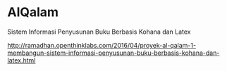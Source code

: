 # AlQalam

Sistem Informasi Penyusunan Buku Berbasis Kohana dan Latex

http://ramadhan.openthinklabs.com/2016/04/proyek-al-qalam-1-membangun-sistem-informasi-penyusunan-buku-berbasis-kohana-dan-latex.html
